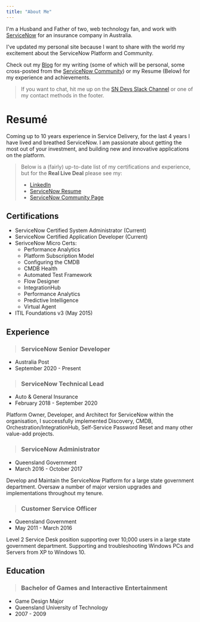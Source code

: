 ```yaml
---
title: "About Me"
---
```


I'm a Husband and Father of two, web technology fan, and work with [ServiceNow](https://www.servicenow.com) for an insurance company in Australia.

I've updated my personal site because I want to share with the world my excitement about the ServiceNow Platform and Community.

Check out my [Blog](/posts/) for my writing (some of which will be personal, some cross-posted from the [ServiceNow Community](https://community.servicenow.com/community?id=community_user_profile&user=86ae4a2ddbd41fc09c9ffb651f961957)) or my Resume (Below) for my experience and achievements.

>If you want to chat, hit me up on the [SN Devs Slack Channel](https://invite.sndevs.com) or one of my contact methods in the footer.

<!-- But most of all, Thanks! -->

# Resumé
Coming up to 10 years experience in Service Delivery, for the last 4 years I have lived and breathed ServiceNow. I am passionate about getting the most out of your investment, and building new and innovative applications on the platform.

>Below is a (fairly) up-to-date list of my certifications and experience, but for the **Real Live Deal** please see my:
>- [LinkedIn](https://www.linkedin.com/in/andrewalburydor)
>- [ServiceNow Resume](https://account.servicenow.com/personal-data/11e9c2e8b/bd7f2d4ad/b40a6cdff/a1f44WP8E/resume.html)
>- [ServiceNow Community Page](https://community.servicenow.com/community?id=community_user_profile&user=86ae4a2ddbd41fc09c9ffb651f961957)

## Certifications

- ServiceNow Certified System Administrator (Current)
- ServiceNow Certified Application Developer (Current)
- SerivceNow Micro Certs:
  - Performance Analytics 
  - Platform Subscription Model 
  - Configuring the CMDB 
  - CMDB Health 
  - Automated Test Framework 
  - Flow Designer 
  - IntegrationHub 
  - Performance Analytics 
  - Predictive Intelligence 
  - Virtual Agent 
- ITIL Foundations v3 (May 2015)


## Experience

> ### ServiceNow Senior Developer
- Australia Post
- September 2020 - Present

> ### ServiceNow Technical Lead
- Auto & General Insurance
- February 2018 - September 2020

Platform Owner, Developer, and Architect for ServiceNow within the organisation, I successfully implemented Discovery, CMDB, Orchestration/IntegrationHub, Self-Service Password Reset and many other value-add projects.

> ### ServiceNow Administrator
- Queensland Government
- March 2016 - October 2017

Develop and Maintain the ServiceNow Platform for a large state government department. Oversaw a number of major version upgrades and implementations throughout my tenure.

> ### Customer Service Officer
- Queensland Government
- May 2011 - March 2016

Level 2 Service Desk position supporting over 10,000 users in a large state government department. Supporting and troubleshooting Windows PCs and Servers from XP to Windows 10.


## Education

> ### Bachelor of Games and Interactive Entertainment
- Game Design Major
- Queensland University of Technology
- 2007 - 2009
